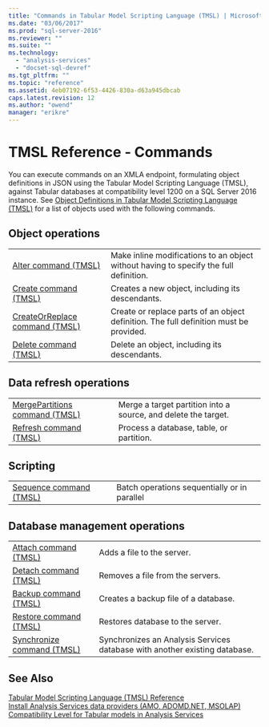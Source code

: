 ```yaml
---
title: "Commands in Tabular Model Scripting Language (TMSL) | Microsoft Docs"
ms.date: "03/06/2017"
ms.prod: "sql-server-2016"
ms.reviewer: ""
ms.suite: ""
ms.technology: 
  - "analysis-services"
  - "docset-sql-devref"
ms.tgt_pltfrm: ""
ms.topic: "reference"
ms.assetid: 4eb07192-6f53-4426-830a-d63a945dbcab
caps.latest.revision: 12
ms.author: "owend"
manager: "erikre"
---
```

# TMSL Reference - Commands
  You can execute commands on an XMLA endpoint, formulating object definitions in JSON using the Tabular Model Scripting Language (TMSL), against Tabular databases at compatibility level 1200 on a SQL Server 2016 instance.   See [Object Definitions in Tabular Model Scripting Language &#40;TMSL&#41;](../Topic/Object%20Definitions%20in%20Tabular%20Model%20Scripting%20Language%20\(TMSL\).md) for a list of objects used with the following commands.  
  
## Object operations  
  
|||  
|-|-|  
|[Alter command &#40;TMSL&#41;](../../analysis-services/tabular-models-scripting-language-commands/alter-command-tmsl.md)|Make inline modifications to an object without having to specify the full definition.|  
|[Create command &#40;TMSL&#41;](../../analysis-services/tabular-models-scripting-language-commands/create-command-tmsl.md)|Creates a new object, including its descendants.|  
|[CreateOrReplace command &#40;TMSL&#41;](../../analysis-services/tabular-models-scripting-language-commands/createorreplace-command-tmsl.md)|Create or replace parts of an object definition. The full definition must be provided.|  
|[Delete command &#40;TMSL&#41;](../../analysis-services/tabular-models-scripting-language-commands/delete-command-tmsl.md)|Delete an object, including its descendants.|  
  
## Data refresh operations  
  
|||  
|-|-|  
|[MergePartitions command &#40;TMSL&#41;](../../analysis-services/tabular-models-scripting-language-commands/mergepartitions-command-tmsl.md)|Merge a target partition into a source, and delete the target.|  
|[Refresh command &#40;TMSL&#41;](../../analysis-services/tabular-models-scripting-language-commands/refresh-command-tmsl.md)|Process a database, table, or partition.|  
  
## Scripting  
  
|||  
|-|-|  
|[Sequence command &#40;TMSL&#41;](../../analysis-services/tabular-models-scripting-language-commands/sequence-command-tmsl.md)|Batch operations sequentially or in parallel|  
  
## Database management operations  
  
|||  
|-|-|  
|[Attach command &#40;TMSL&#41;](../../analysis-services/tabular-models-scripting-language-commands/attach-command-tmsl.md)|Adds a file to the server.|  
|[Detach command &#40;TMSL&#41;](../../analysis-services/tabular-models-scripting-language-commands/detach-command-tmsl.md)|Removes a file from the servers.|  
|[Backup command &#40;TMSL&#41;](../../analysis-services/tabular-models-scripting-language-commands/backup-command-tmsl.md)|Creates a backup file of a database.|  
|[Restore command &#40;TMSL&#41;](../../analysis-services/tabular-models-scripting-language-commands/restore-command-tmsl.md)|Restores database to the server.|  
|[Synchronize command &#40;TMSL&#41;](../../analysis-services/tabular-models-scripting-language-commands/synchronize-command-tmsl.md)|Synchronizes an Analysis Services database with another existing database.|  
  
## See Also  
 [Tabular Model Scripting Language &#40;TMSL&#41; Reference](../../analysis-services/tabular-model-scripting-language-tmsl-reference.md)   
 [Install Analysis Services data providers &#40;AMO, ADOMD.NET, MSOLAP&#41;](../../analysis-services/instances/install/windows/install-analysis-services-data-providers-amo-adomd.net-msolap.md)   
 [Compatibility Level for Tabular models in Analysis Services](../../analysis-services/tabular-models/compatibility-level-for-tabular-models-in-analysis-services.md)  
  
  